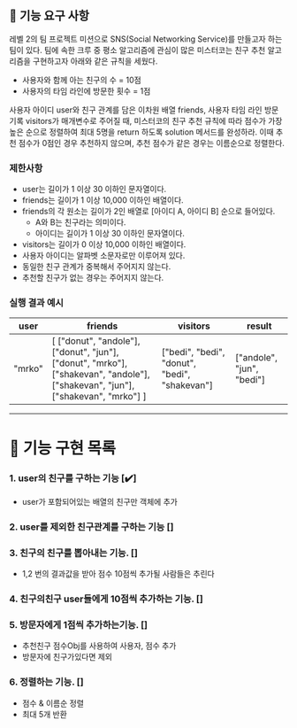 ## 🚀 기능 요구 사항

레벨 2의 팀 프로젝트 미션으로 SNS(Social Networking Service)를 만들고자 하는 팀이 있다. 팀에 속한 크루 중 평소 알고리즘에 관심이 많은 미스터코는 친구 추천 알고리즘을 구현하고자 아래와 같은 규칙을 세웠다.

-   사용자와 함께 아는 친구의 수 = 10점
-   사용자의 타임 라인에 방문한 횟수 = 1점

사용자 아이디 user와 친구 관계를 담은 이차원 배열 friends, 사용자 타임 라인 방문 기록 visitors가 매개변수로 주어질 때, 미스터코의 친구 추천 규칙에 따라 점수가 가장 높은 순으로 정렬하여 최대 5명을 return 하도록 solution 메서드를 완성하라. 이때 추천 점수가 0점인 경우 추천하지 않으며, 추천 점수가 같은 경우는 이름순으로 정렬한다.

### 제한사항

-   user는 길이가 1 이상 30 이하인 문자열이다.
-   friends는 길이가 1 이상 10,000 이하인 배열이다.
-   friends의 각 원소는 길이가 2인 배열로 [아이디 A, 아이디 B] 순으로 들어있다.
    -   A와 B는 친구라는 의미이다.
    -   아이디는 길이가 1 이상 30 이하인 문자열이다.
-   visitors는 길이가 0 이상 10,000 이하인 배열이다.
-   사용자 아이디는 알파벳 소문자로만 이루어져 있다.
-   동일한 친구 관계가 중복해서 주어지지 않는다.
-   추천할 친구가 없는 경우는 주어지지 않는다.

### 실행 결과 예시

| user   | friends                                                                                                                         | visitors                                      | result                    |
| ------ | ------------------------------------------------------------------------------------------------------------------------------- | --------------------------------------------- | ------------------------- |
| "mrko" | [ ["donut", "andole"], ["donut", "jun"], ["donut", "mrko"], ["shakevan", "andole"], ["shakevan", "jun"], ["shakevan", "mrko"] ] | ["bedi", "bedi", "donut", "bedi", "shakevan"] | ["andole", "jun", "bedi"] |

---

# 🎯 기능 구현 목록

### 1. user의 친구를 구하는 기능 [✔️]
- user가 포함되어있는 배열의 친구만 객체에 추가
### 2. user를 제외한 친구관계를 구하는 기능 []

### 3. 친구의 친구를 뽑아내는 기능. []
- 1,2 번의 결과값을 받아 점수 10점씩 추가될 사람들은 추린다
### 4. 친구의친구 user들에게 10점씩 추가하는 기능. []

### 5. 방문자에게 1점씩 추가하는기능. []
- 추천친구 점수Obj를 사용하여 사용자, 점수 추가
- 방문자에 친구가있다면 제외
### 6. 정렬하는 기능. []
- 점수 & 이름순 정렬
- 최대 5개 반환